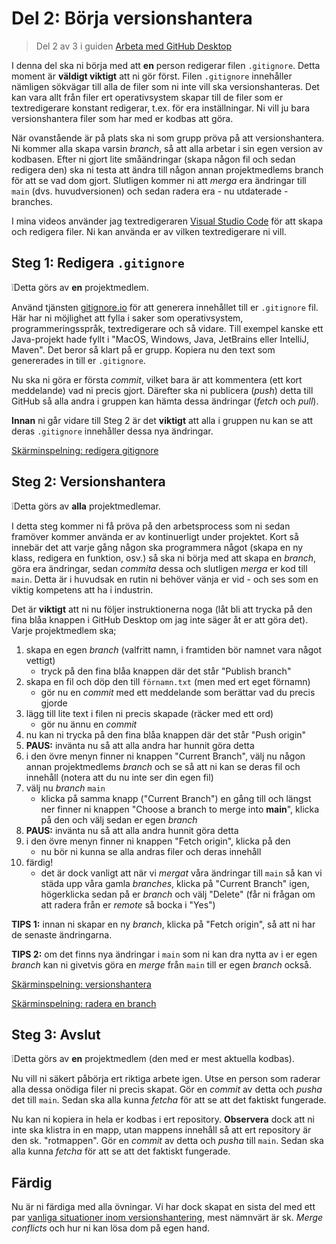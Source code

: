 # Del 2: Börja versionshantera

> Del 2 av 3 i guiden [Arbeta med GitHub Desktop](working-with-github-desktop.md)

I denna del ska ni börja med att **en** person redigerar filen `.gitignore`.
Detta moment är **väldigt viktigt** att ni gör först. Filen `.gitignore`
innehåller nämligen sökvägar till alla de filer som ni inte vill ska
versionshanteras. Det kan vara allt från filer ert operativsystem skapar till de
filer som er textredigerare konstant redigerar, t.ex. för era inställningar. Ni
vill ju bara versionshantera filer som har med er kodbas att göra.

När ovanstående är på plats ska ni som grupp pröva på att versionshantera. Ni
kommer alla skapa varsin *branch*, så att alla arbetar i sin egen version av
kodbasen. Efter ni gjort lite småändringar (skapa någon fil och sedan redigera
den) ska ni testa att ändra till någon annan projektmedlems branch för att se
vad dom gjort. Slutligen kommer ni att *merga* era ändringar till `main` (dvs.
huvudversionen) och sedan radera era - nu utdaterade - branches.

I mina videos använder jag textredigeraren [Visual Studio
Code](https://code.visualstudio.com/) för att skapa och redigera filer. Ni kan
använda er av vilken textredigerare ni vill.

## Steg 1: Redigera `.gitignore`

❕Detta görs av **en** projektmedlem.

Använd tjänsten [gitignore.io](https://www.toptal.com/developers/gitignore) för
att generera innehållet till er `.gitignore` fil. Här har ni möjlighet att fylla
i saker som operativsystem, programmeringsspråk, textredigerare och så vidare.
Till exempel kanske ett Java-projekt hade fyllt i "MacOS, Windows, Java,
JetBrains eller IntelliJ, Maven". Det beror så klart på er grupp. Kopiera nu den
text som genererades in till er `.gitignore`.

Nu ska ni göra er första *commit*, vilket bara är att kommentera (ett kort
meddelande) vad ni precis gjort. Därefter ska ni publicera (*push*) detta till
GitHub så alla andra i gruppen kan hämta dessa ändringar (*fetch* och *pull*).

**Innan** ni går vidare till Steg 2 är det **viktigt** att alla i gruppen nu kan
se att deras `.gitignore` innehåller dessa nya ändringar.

[Skärminspelning: redigera gitignore](assets/V04-update-gitignore.mp4)

## Steg 2: Versionshantera

❕Detta görs av **alla** projektmedlemar.

I detta steg kommer ni få pröva på den arbetsprocess som ni sedan framöver
kommer använda er av kontinuerligt under projektet. Kort så innebär det att
varje gång någon ska programmera något (skapa en ny klass, redigera en funktion,
osv.) så ska ni börja med att skapa en *branch*, göra era ändringar, sedan
*commita* dessa och slutligen *merga* er kod till `main`. Detta är i huvudsak en
rutin ni behöver vänja er vid - och ses som en viktig kompetens att ha i
industrin.

Det är **viktigt** att ni nu följer instruktionerna noga (låt bli att trycka på
den fina blåa knappen i GitHub Desktop om jag inte säger åt er att göra det).
Varje projektmedlem ska;

1. skapa en egen *branch* (valfritt namn, i framtiden bör namnet vara något vettigt)
   - tryck på den fina blåa knappen där det står "Publish branch"
2. skapa en fil och döp den till `förnamn.txt` (men med ert eget förnamn)
   - gör nu en *commit* med ett meddelande som berättar vad du precis gjorde
3. lägg till lite text i filen ni precis skapade (räcker med ett ord)
   - gör nu ännu en *commit*
4. nu kan ni trycka på den fina blåa knappen där det står "Push origin"
5. **PAUS:** invänta nu så att alla andra har hunnit göra detta
6. i den övre menyn finner ni knappen "Current Branch", välj nu någon annan
   projektmedlems *branch* och se så att ni kan se deras fil och innehåll
   (notera att du nu inte ser din egen fil) 
7. välj nu *branch* `main`
   - klicka på samma knapp ("Current Branch") en gång till och längst ner finner
     ni knappen "Choose a branch to merge into **main**", klicka på den och välj
     sedan er egen *branch*
8. **PAUS:** invänta nu så att alla andra hunnit göra detta
9. i den övre menyn finner ni knappen "Fetch origin", klicka på den
   - nu bör ni kunna se alla andras filer och deras innehåll
8. färdig!
   - det är dock vanligt att när vi *mergat* våra ändringar till `main` så kan
     vi städa upp våra gamla *branches*, klicka på "Current Branch" igen,
     högerklicka sedan på er *branch* och välj "Delete" (får ni frågan om att
     radera från er *remote* så bocka i "Yes")

**TIPS 1:** innan ni skapar en ny *branch*, klicka på "Fetch origin", så att ni
har de senaste ändringarna.

**TIPS 2:** om det finns nya ändringar i `main` som ni kan dra nytta av i er
egen *branch* kan ni givetvis göra en *merge* från `main` till er egen *branch*
också.

[Skärminspelning: versionshantera](assets/V05-how-to-version-control.mp4)

[Skärminspelning: radera en branch](assets/V06-delete-a-branch.mp4)

## Steg 3: Avslut

❕Detta görs av **en** projektmedlem (den med er mest aktuella kodbas).

Nu vill ni säkert påbörja ert riktiga arbete igen. Utse en person som raderar
alla dessa onödiga filer ni precis skapat. Gör en *commit* av detta och *pusha*
det till `main`. Sedan ska alla kunna *fetcha* för att se att det faktiskt
fungerade.

Nu kan ni kopiera in hela er kodbas i ert repository. **Observera** dock att ni
inte ska klistra in en mapp, utan mappens innehåll så att ert repository är den
sk. "rotmappen". Gör en *commit* av detta och *pusha* till `main`. Sedan ska
alla kunna *fetcha* för att se att det faktiskt fungerade.

## Färdig

Nu är ni färdiga med alla övningar. Vi har dock skapat en sista del med ett par
[vanliga situationer inom versionshantering](common-situations.md), mest
nämnvärt är sk. *Merge conflicts* och hur ni kan lösa dom på egen hand.
